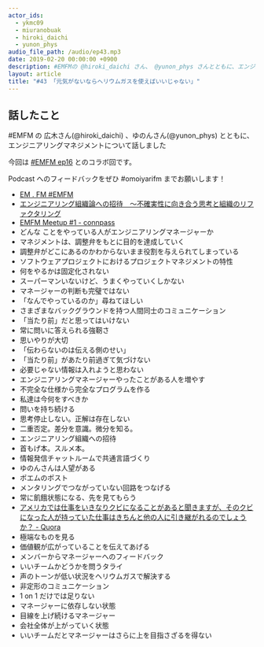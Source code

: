 ```yaml
---
actor_ids:
  - ykmc09
  - miuranobuak
  - hiroki_daichi
  - yunon_phys
audio_file_path: /audio/ep43.mp3
date: 2019-02-20 00:00:00 +0900
description: #EMFMの @hiroki_daichi さん、 @yunon_phys さんとともに、エンジニアリングマネジメントについて話しました
layout: article
title: "#43 「元気がないならヘリウムガスを使えばいいじゃない」"
---
```


## 話したこと
#EMFM の 広木さん(@hiroki_daichi) 、ゆのんさん(@yunon_phys) とともに、エンジニアリングマネジメントについて話しました

今回は [#EMFM ep16](https://anchor.fm/em-fm/episodes/ep16----ykmc09miuranobuak-e38e2s) とのコラボ回です。

Podcast へのフィードバックをぜひ #omoiyarifm までお願いします！

- [EM . FM #EMFM](https://anchor.fm/em-fm)
- [エンジニアリング組織論への招待　～不確実性に向き合う思考と組織のリファクタリング](https://amzn.to/2tpp48V)
- [EMFM Meetup #1 - connpass](https://emfm.connpass.com/event/112254/)
- どんな ことをやっている人がエンジニアリングマネージャーか
- マネジメントは、調整弁をもとに目的を達成していく
- 調整弁がどこにあるのかわからないまま役割を与えられてしまっている
- ソフトウェアプロジェクトにおけるプロジェクトマネジメントの特性
- 何をやるかは固定化されない
- スーパーマンいないけど、うまくやっていくしかない
- マネージャーの判断も完璧ではない
- 「なんでやっているのか」尋ねてほしい
- さまざまなバックグラウンドを持つ人間同士のコミュニケーション
- 「当たり前」だと思ってはいけない
- 常に問いに答えられる強靭さ
- 思いやりが大切
- 「伝わらないのは伝える側のせい」
- 「当たり前」があたり前過ぎて気づけない
- 必要じゃない情報は入れようと思わない
- エンジニアリングマネージャーやったことがある人を増やす
- 不完全な仕様から完全なプログラムを作る
- 私達は今何をすべきか
- 問いを持ち続ける
- 思考停止しない。正解は存在しない
- 二重否定。差分を意識。微分を知る。
- エンジニアリング組織への招待
- 首もげ本。スルメ本。
- 情報発信チャットルームで共通言語づくり
- ゆのんさんは人望がある
- ポエムのポスト
- メンタリングでつながっていない回路をつなげる
- 常に飢餓状態になる、先を見てもらう
- [アメリカでは仕事をいきなりクビになることがあると聞きますが、そのクビになった人が持っていた仕事はきちんと他の人に引き継がれるのでしょうか？ - Quora](https://jp.quora.com/%E3%82%A2%E3%83%A1%E3%83%AA%E3%82%AB%E3%81%A7%E3%81%AF%E4%BB%95%E4%BA%8B%E3%82%92%E3%81%84%E3%81%8D%E3%81%AA%E3%82%8A%E3%82%AF%E3%83%93%E3%81%AB%E3%81%AA%E3%82%8B%E3%81%93%E3%81%A8%E3%81%8C%E3%81%82%E3%82%8B)
- 極端なものを見る
- 価値観が広がっていることを伝えてあげる
- メンバーからマネージャーへのフィードバック
- いいチームかどうかを問うタライ
- 声のトーンが低い状況をヘリウムガスで解決する
- 非定形のコミュニケーション
- 1 on 1 だけでは足りない
- マネージャーに依存しない状態
- 目線を上げ続けるマネージャー
- 会社全体が上がっていく状態
- いいチームだとマネージャーはさらに上を目指さざるを得ない

